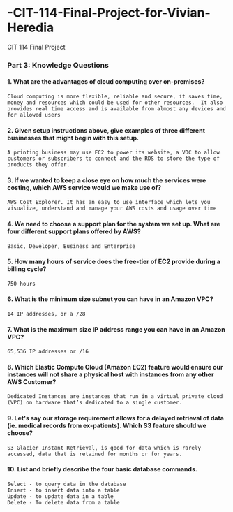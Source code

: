 # -CIT-114-Final-Project-for-Vivian-Heredia
CIT 114 Final Project




### Part 3: Knowledge Questions

#### 1. What are the advantages of cloud computing over on-premises?
	Cloud computing is more flexible, reliable and secure, it saves time, money and resources which could be used for other resources.  It also provides real time access and is available from almost any devices and for allowed users
#### 2. Given setup instructions above, give examples of three different businesses that might begin with this setup.
	A printing business may use EC2 to power its website, a VOC to allow customers or subscribers to connect and the RDS to store the type of products they offer. 
#### 3. If we wanted to keep a close eye on how much the services were costing, which AWS service would we make use of?
	AWS Cost Explorer. It has an easy to use interface which lets you visualize, understand and manage your AWS costs and usage over time
#### 4. We need to choose a support plan for the system we set up. What are four different support plans offered by AWS?
	Basic, Developer, Business and Enterprise
#### 5. How many hours of service does the free-tier of EC2 provide during a billing cycle?
	750 hours
#### 6. What is the minimum size subnet you can have in an Amazon VPC?
	14 IP addresses, or a /28
#### 7. What is the maximum size IP address range you can have in an Amazon VPC?
	65,536 IP addresses or /16
#### 8. Which Elastic Compute Cloud (Amazon EC2) feature would ensure our instances will not share a physical host with instances from any other AWS Customer?
	Dedicated Instances are instances that run in a virtual private cloud (VPC) on hardware that’s dedicated to a single customer.
#### 9. Let's say our storage requirement allows for a delayed retrieval of data (ie. medical records from ex-patients). Which S3 feature should we choose?
	S3 Glacier Instant Retrieval, is good for data which is rarely accessed, data that is retained for months or for years.  
#### 10. List and briefly describe the four basic database commands.
	Select - to query data in the database
	Insert - to insert data into a table
	Update - to update data in a table
	Delete - To delete data from a table
